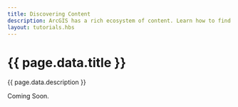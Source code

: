 ```yaml
---
title: Discovering Content
description: ArcGIS has a rich ecosystem of content. Learn how to find and discover content to use in your applications.
layout: tutorials.hbs
---
```


# {{ page.data.title }}

{{ page.data.description }}

Coming Soon.